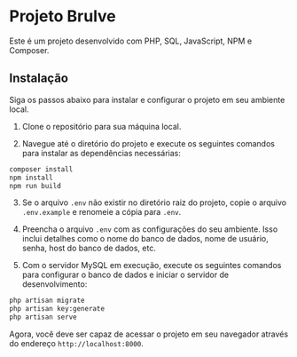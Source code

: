 # Projeto Brulve

Este é um projeto desenvolvido com PHP, SQL, JavaScript, NPM e Composer.

## Instalação

Siga os passos abaixo para instalar e configurar o projeto em seu ambiente local.

1. Clone o repositório para sua máquina local.

2. Navegue até o diretório do projeto e execute os seguintes comandos para instalar as dependências necessárias:

```bash
composer install
npm install
npm run build
```

3. Se o arquivo `.env` não existir no diretório raiz do projeto, copie o arquivo `.env.example` e renomeie a cópia para `.env`.

4. Preencha o arquivo `.env` com as configurações do seu ambiente. Isso inclui detalhes como o nome do banco de dados, nome de usuário, senha, host do banco de dados, etc.

5. Com o servidor MySQL em execução, execute os seguintes comandos para configurar o banco de dados e iniciar o servidor de desenvolvimento:

```bash
php artisan migrate
php artisan key:generate
php artisan serve
```

Agora, você deve ser capaz de acessar o projeto em seu navegador através do endereço `http://localhost:8000`.
